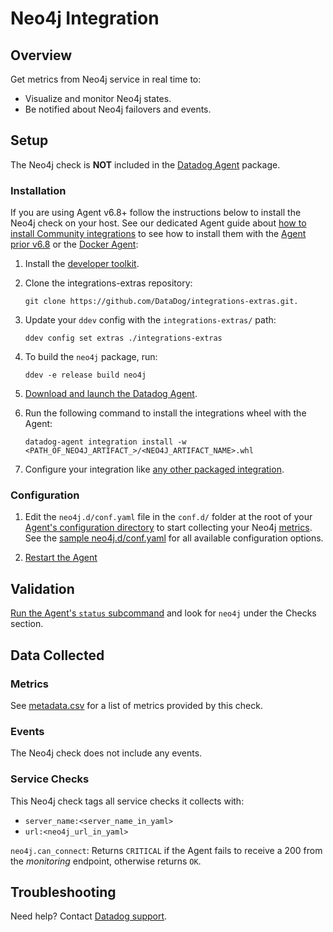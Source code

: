 # Neo4j Integration

## Overview

Get metrics from Neo4j service in real time to:

* Visualize and monitor Neo4j states.
* Be notified about Neo4j failovers and events.

## Setup

The Neo4j check is **NOT** included in the [Datadog Agent][1] package.

### Installation

If you are using Agent v6.8+ follow the instructions below to install the Neo4j check on your host. See our dedicated Agent guide about [how to install Community integrations][2] to see how to install them with the [Agent prior v6.8][3] or the [Docker Agent][4]:

1. Install the [developer toolkit][5].
2. Clone the integrations-extras repository:

    ```
    git clone https://github.com/DataDog/integrations-extras.git.
    ```

3. Update your `ddev` config with the `integrations-extras/` path:

    ```
    ddev config set extras ./integrations-extras
    ```

4. To build the `neo4j` package, run:

    ```
    ddev -e release build neo4j
    ```

5. [Download and launch the Datadog Agent][6].
6. Run the following command to install the integrations wheel with the Agent:

    ```
    datadog-agent integration install -w <PATH_OF_NEO4J_ARTIFACT_>/<NEO4J_ARTIFACT_NAME>.whl
    ```

7. Configure your integration like [any other packaged integration][7].

### Configuration

1. Edit the `neo4j.d/conf.yaml` file in the `conf.d/` folder at the root of your [Agent's configuration directory][8] to start collecting your Neo4j [metrics](#metric-collection).
  See the [sample neo4j.d/conf.yaml][9] for all available configuration options.

2. [Restart the Agent][10]

## Validation

[Run the Agent's `status` subcommand][11] and look for `neo4j` under the Checks section.

## Data Collected
### Metrics
See [metadata.csv][12] for a list of metrics provided by this check.

### Events
The Neo4j check does not include any events.

### Service Checks
This Neo4j check tags all service checks it collects with:

  * `server_name:<server_name_in_yaml>`
  * `url:<neo4j_url_in_yaml>`

`neo4j.can_connect`:
Returns `CRITICAL` if the Agent fails to receive a 200 from the _monitoring_ endpoint, otherwise returns `OK`.

## Troubleshooting
Need help? Contact [Datadog support][13].

[1]: https://app.datadoghq.com/account/settings#agent
[2]: https://docs.datadoghq.com/agent/guide/community-integrations-installation-with-docker-agent
[3]: https://docs.datadoghq.com/agent/guide/community-integrations-installation-with-docker-agent/?tab=agentpriorto68
[4]: https://docs.datadoghq.com/agent/guide/community-integrations-installation-with-docker-agent/?tab=docker
[5]: https://docs.datadoghq.com/developers/integrations/new_check_howto/#developer-toolkit
[6]: https://app.datadoghq.com/account/settings#agent
[7]: https://docs.datadoghq.com/getting_started/integrations
[8]: https://docs.datadoghq.com/agent/guide/agent-configuration-files/?tab=agentv6#agent-configuration-directory
[9]: https://github.com/DataDog/integrations-extras/blob/master/neo4j/datadog_checks/neo4j/data/conf.yaml.example
[10]: https://docs.datadoghq.com/agent/guide/agent-commands/?tab=agentv6#start-stop-and-restart-the-agent
[11]: https://docs.datadoghq.com/agent/guide/agent-commands/?tab=agentv6#service-status
[12]: https://github.com/DataDog/integrations-extras/blob/master/neo4j/metadata.csv
[13]: http://docs.datadoghq.com/help
